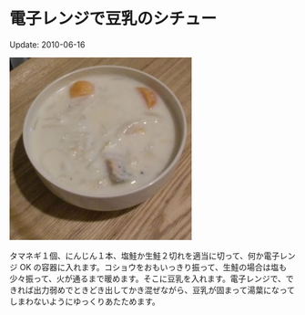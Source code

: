電子レンジで豆乳のシチュー
=====

Update: 2010-06-16

![](20100616_0.jpg)

タマネギ１個、にんじん１本、塩鮭か生鮭２切れを適当に切って、何か電子レンジ OK の容器に入れます。コショウをおもいっきり振って、生鮭の場合は塩も少々振って、火が通るまで暖めます。そこに豆乳を入れます。電子レンジで、できれば出力弱めでときどき出してかき混ぜながら、豆乳が固まって湯葉になってしまわないようにゆっくりあたためます。

